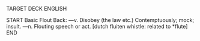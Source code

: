 TARGET DECK
ENGLISH

START
Basic
Flout
Back: —v. Disobey (the law etc.) Contemptuously; mock; insult. —n. Flouting speech or act. [dutch fluiten whistle: related to *flute]
END
